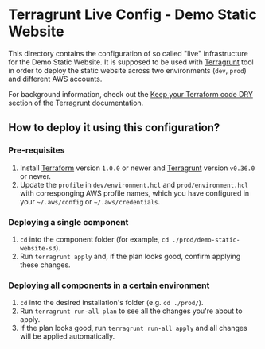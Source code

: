 # Terragrunt Live Config - Demo Static Website

This directory contains the configuration of so called "live" infrastructure for the Demo Static Website.
It is supposed to be used with [Terragrunt](https://github.com/gruntwork-io/terragrunt) tool in order to deploy the static website
across two environments (`dev`, `prod`) and different AWS accounts.

For background information, check out the [Keep your Terraform code DRY](https://terragrunt.gruntwork.io/docs/features/keep-your-terraform-code-dry/)
section of the Terragrunt documentation.


## How to deploy it using this configuration?

### Pre-requisites

1. Install [Terraform](https://www.terraform.io/) version `1.0.0` or newer and
   [Terragrunt](https://github.com/gruntwork-io/terragrunt) version `v0.36.0` or newer.
2. Update the `profile` in `dev/environment.hcl` and `prod/environment.hcl` with corresponging AWS profile names,
   which you have configured in your `~/.aws/config` or `~/.aws/credentials`.


### Deploying a single component

1. `cd` into the component folder (for example, `cd ./prod/demo-static-website-s3`).
2. Run `terragrunt apply` and, if the plan looks good, confirm applying these changes.


### Deploying all components in a certain environment

1. `cd` into the desired installation's folder (e.g. `cd ./prod/`).
2. Run `terragrunt run-all plan` to see all the changes you're about to apply.
3. If the plan looks good, run `terragrunt run-all apply` and all changes will be applied automatically.
